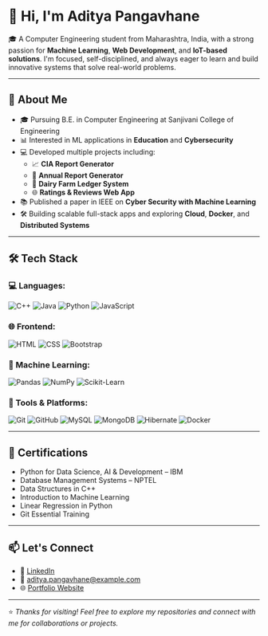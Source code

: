 # 👋 Hi, I'm Aditya Pangavhane

🎓 A Computer Engineering student from Maharashtra, India, with a strong passion for **Machine Learning**, **Web Development**, and **IoT-based solutions**. I'm focused, self-disciplined, and always eager to learn and build innovative systems that solve real-world problems.

---

## 🚀 About Me

- 🎓 Pursuing B.E. in Computer Engineering at Sanjivani College of Engineering
- 📊 Interested in ML applications in **Education** and **Cybersecurity**
- 💻 Developed multiple projects including:
  - 📈 **CIA Report Generator**
  - 📄 **Annual Report Generator**
  - 🐄 **Dairy Farm Ledger System**
  - 🌐 **Ratings & Reviews Web App**
- 📚 Published a paper in IEEE on **Cyber Security with Machine Learning**
- 🛠️ Building scalable full-stack apps and exploring **Cloud**, **Docker**, and **Distributed Systems**

---

## 🛠 Tech Stack

### 💻 Languages:
![C++](https://img.shields.io/badge/C%2B%2B-00599C?style=flat-square&logo=c%2B%2B&logoColor=white)
![Java](https://img.shields.io/badge/Java-ED8B00?style=flat-square&logo=java&logoColor=white)
![Python](https://img.shields.io/badge/Python-3776AB?style=flat-square&logo=python&logoColor=white)
![JavaScript](https://img.shields.io/badge/JavaScript-F7DF1E?style=flat-square&logo=javascript&logoColor=black)

### 🌐 Frontend:
![HTML](https://img.shields.io/badge/HTML5-E34F26?style=flat-square&logo=html5&logoColor=white)
![CSS](https://img.shields.io/badge/CSS3-1572B6?style=flat-square&logo=css3&logoColor=white)
![Bootstrap](https://img.shields.io/badge/Bootstrap-563D7C?style=flat-square&logo=bootstrap&logoColor=white)

### 🧠 Machine Learning:
![Pandas](https://img.shields.io/badge/Pandas-150458?style=flat-square&logo=pandas&logoColor=white)
![NumPy](https://img.shields.io/badge/Numpy-013243?style=flat-square&logo=numpy&logoColor=white)
![Scikit-Learn](https://img.shields.io/badge/Scikit--Learn-F7931E?style=flat-square&logo=scikit-learn&logoColor=white)

### 🧰 Tools & Platforms:
![Git](https://img.shields.io/badge/Git-F05032?style=flat-square&logo=git&logoColor=white)
![GitHub](https://img.shields.io/badge/GitHub-181717?style=flat-square&logo=github&logoColor=white)
![MySQL](https://img.shields.io/badge/MySQL-4479A1?style=flat-square&logo=mysql&logoColor=white)
![MongoDB](https://img.shields.io/badge/MongoDB-4EA94B?style=flat-square&logo=mongodb&logoColor=white)
![Hibernate](https://img.shields.io/badge/Hibernate-59666C?style=flat-square&logo=hibernate&logoColor=white)
![Docker](https://img.shields.io/badge/Docker-2496ED?style=flat-square&logo=docker&logoColor=white)

---

## 📜 Certifications

- Python for Data Science, AI & Development – IBM
- Database Management Systems – NPTEL
- Data Structures in C++
- Introduction to Machine Learning
- Linear Regression in Python
- Git Essential Training

---

## 📫 Let's Connect

- 💼 [LinkedIn](www.linkedin.com/in/aditya-pangavhane-803481217)
- 📧 aditya.pangavhane@example.com
- 🌐 [Portfolio Website](https://adityapangavhaneportfolio.netlify.app/) 

---

⭐ *Thanks for visiting! Feel free to explore my repositories and connect with me for collaborations or projects.*

